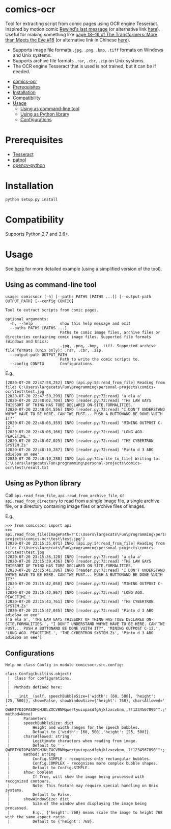 # comics-ocr
Tool for extracting script from comic pages using OCR engine Tesseract. Inspired by motion comic [Rewind's last message](https://www.youtube.com/watch?v=1LBFR90f6rg) (or alternative link [here](https://www.bilibili.com/video/av2786047)). Useful for making something like [page 18~19 of The Transformers: More than Meets the Eye #16](https://www.transformers.kiev.ua/index.php?pageid=idw) (or alternative link in Chinese [here](http://www.tfg2.com/read.php?tid-45122.html)). 

* Supports image file formats `.jpg`, `.png`. `.bmp`, `.tiff` formats on Windows and Unix systems. 
* Supports archive file formats `.rar`, `.cbr`, `.zip` on Unix systems.
* The OCR engine Tesseract that is used is not trained, but it can be if needed.

- [comics-ocr](#comics-ocr)
- [Prerequisites](#prerequisites)
- [Installation](#installation)
- [Compatibility](#compatibility)
- [Usage](#usage)
  - [Using as command-line tool](#using-as-command-line-tool)
  - [Using as Python library](#using-as-python-library)
  - [Configurations](#configurations)

# Prerequisites
* [Tesseract](https://github.com/tesseract-ocr/tessdoc/blob/master/Home.md)
* [patool](https://github.com/wummel/patool)
* [opencv-python](https://pypi.org/project/opencv-python/)

# Installation

```
python setup.py install
```

# Compatibility
Supports Python 2.7 and 3.6+.


# Usage
See [here](https://largecats.github.io/2019/06/20/ocr-with-comics/) for more detailed example (using a simplified version of the tool).
## Using as command-line tool
```
usage: comicsocr [-h] [--paths PATHS [PATHS ...]] [--output-path OUTPUT_PATH] [--config CONFIG]

Tool to extract scripts from comic pages.

optional arguments:
  -h, --help            show this help message and exit
  --paths PATHS [PATHS ...]
                        Paths to comic image files, archive files or directories containing comic image files. Supported file formats (Windows and Unix):
                        .jpg, .png, .bmp, .tiff. Supported archive file formats (Unix only): .rar, .cbr, .zip.
  --output-path OUTPUT_PATH
                        Path to write the comic scripts to.
  --config CONFIG       Configurations.
```
E.g.,
```
[2020-07-20 22:47:58,252] INFO [api.py:54:read_from_file] Reading from file: C:\Users\largecats\Fun\programming\personal-projects\comics-ocr\test\test.jpg
[2020-07-20 22:47:59,299] INFO [reader.py:72:read] 'a ela a'
[2020-07-20 22:48:02,704] INFO [reader.py:72:read] 'THE LAW GAYS THISSORT OF THING HAS TOBE DECLARED ON-SITE.FORMALITIES.'
[2020-07-20 22:48:04,556] INFO [reader.py:72:read] "I DON'T UNDERSTAND WHYWE HAVE TO BE HERE. CAN'TWE FUST... PUSH A BUTTONAND BE DONE VUITH IT?"
[2020-07-20 22:48:05,359] INFO [reader.py:72:read] 'MINING OUTPOST C-12.'
[2020-07-20 22:48:06,166] INFO [reader.py:72:read] 'LONG AGO. PEACETIME.'
[2020-07-20 22:48:07,025] INFO [reader.py:72:read] 'THE CYBERTRON SYSTEM.Zs'
[2020-07-20 22:48:10,287] INFO [reader.py:72:read] 'Pinto d 3 ABO adieSoa an eee'
[2020-07-20 22:48:10,288] INFO [api.py:74:write_to_file] Writing to: C:\Users\largecats\Fun\programming\personal-projects\comics-ocr\test\result.txt
```

## Using as Python library
Call `api.read_from_file`, `api.read_from_archive_file`, or `api.read_from_directory` to read from a single image file, a single archive file, or a directory containing image files or archive files of images.

E.g.,
```
>>> from comicsocr import api
>>> api.read_from_file(imagePath=r'C:\Users\largecats\Fun\programming\personal-projects\comics-ocr\test\test.jpg')
[2020-07-20 23:15:35,071] INFO [api.py:54:read_from_file] Reading from file: C:\Users\largecats\Fun\programming\personal-projects\comics-ocr\test\test.jpg
[2020-07-20 23:15:36,128] INFO [reader.py:72:read] 'a ela a'
[2020-07-20 23:15:39,436] INFO [reader.py:72:read] 'THE LAW GAYS THISSORT OF THING HAS TOBE DECLARED ON-SITE.FORMALITIES.'
[2020-07-20 23:15:41,286] INFO [reader.py:72:read] "I DON'T UNDERSTAND WHYWE HAVE TO BE HERE. CAN'TWE FUST... PUSH A BUTTONAND BE DONE VUITH IT?"
[2020-07-20 23:15:42,058] INFO [reader.py:72:read] 'MINING OUTPOST C-12.'
[2020-07-20 23:15:42,867] INFO [reader.py:72:read] 'LONG AGO. PEACETIME.'
[2020-07-20 23:15:43,761] INFO [reader.py:72:read] 'THE CYBERTRON SYSTEM.Zs'
[2020-07-20 23:15:47,045] INFO [reader.py:72:read] 'Pinto d 3 ABO adieSoa an eee'
['a ela a', 'THE LAW GAYS THISSORT OF THING HAS TOBE DECLARED ON-SITE.FORMALITIES.', "I DON'T UNDERSTAND WHYWE HAVE TO BE HERE. CAN'TWE FUST... PUSH A BUTTONAND BE DONE VUITH IT?", 'MINING OUTPOST C-12.', 'LONG AGO. PEACETIME.', 'THE CYBERTRON SYSTEM.Zs', 'Pinto d 3 ABO adieSoa an eee']
```

## Configurations
```
Help on class Config in module comicsocr.src.config:

class Config(builtins.object)
 |  Class for configurations.
 |
 |  Methods defined here:
 |
 |  __init__(self, speechBubbleSize={'width': [60, 500], 'height': [25, 500]}, show=False, showWindowSize={'height': 768}, charsAllowed=' -QWERTYUIOPASDFGHJKLZXCVBNMqwertyuiopasdfghjklzxcvbnm,.?!1234567890"":;\'', method=None)
 |      Parameters
 |      speechBubbleSize: dict
 |          Height and width ranges for the speech bubbles.
 |          Default to {'width': [60, 500],'height': [25, 500]}.
 |      charsAllowed: string
 |          Legitimate characters when reading from image.
 |          Default to ' -QWERTYUIOPASDFGHJKLZXCVBNMqwertyuiopasdfghjklzxcvbnm,.?!1234567890"":;''.
 |      method: string
 |          Config.SIMPLE - recognizes only rectangular bubbles.
 |          Config.COMPLEX - recognizes more complex bubble shapes.
 |          Default to Config.SIMPLE.
 |      show: boolean
 |          If True, will show the image being processed with recognized contours.
 |          Note: This feature may require special handling on Unix systems.
 |          Default to False.
 |      showWindowSize: dict
 |          Size of the window when displaying the image being processed.
 |          E.g., {'height': 768} means scale the image to height 768 with the same aspect ratio.
 |          Default to {'height': 768}.
```